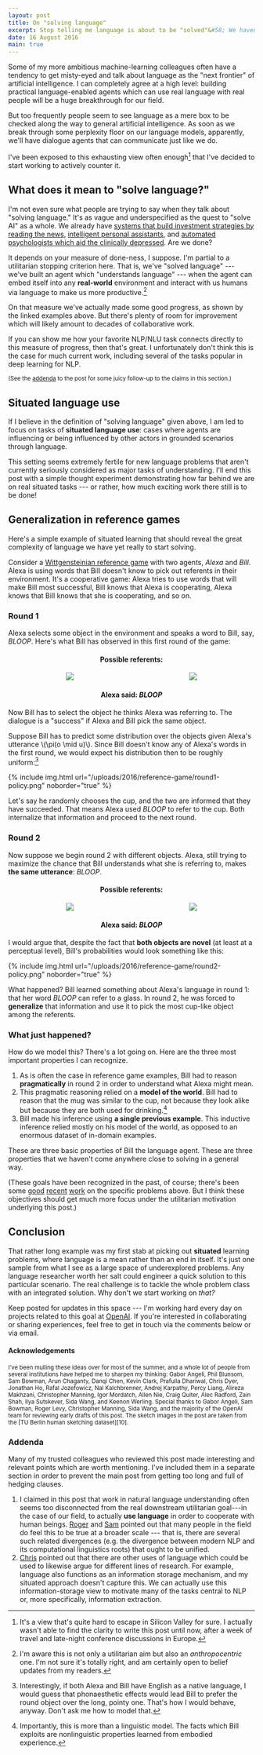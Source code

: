 ```yaml
---
layout: post
title: On "solving language"
excerpt: Stop telling me language is about to be "solved"&#58; We haven't even found the right tasks yet.
date: 16 August 2016
main: true
---
```


Some of my more ambitious machine-learning colleagues often have a tendency to
get misty-eyed and talk about language as the "next frontier" of artificial
intelligence. I can completely agree at a high level: building practical
language-enabled agents which can use real language with real people will be a
huge breakthrough for our field.

But too frequently people seem to see language as a mere box to be checked
along the way to general artificial intelligence. As soon as we break through
some perplexity floor on our language models, apparently, we'll have dialogue
agents that can communicate just like we do.

I've been exposed to this exhausting view often enough[^1] that I've decided to
start working to actively counter it.

## What does it mean to "solve language?"

I'm not even sure what people are trying to say when they talk about
"solving language." It's as vague and underspecified as the quest to "solve
AI" as a whole. We already have [systems that build investment strategies by
reading the news][1], [intelligent personal assistants][2], and [automated
psychologists which aid the clinically depressed][3]. Are we done?

It depends on your measure of done-ness, I suppose. I'm partial to a
utilitarian stopping criterion here. That is, we've "solved language" --- we've
built an agent which "understands language" --- when the agent can embed itself
into any **real-world** environment and interact with us humans via language to
make us more productive.[^3]

On that measure we've actually made some good progress, as shown by the linked
examples above. But there's plenty of room for improvement which will likely
amount to decades of collaborative work.

If you can show me how your favorite NLP/NLU task connects directly to this
measure of progress, then that's great. I unfortunately don't think this is the
case for much current work, including several of the tasks popular in deep
learning for NLP.

<small>(See the [addenda](#addenda) to the post for some juicy follow-up to
        the claims in this section.)</small>

## Situated language use

If I believe in the definition of "solving language" given above, I am led to
focus on tasks of **situated language use**: cases where agents are
influencing or being influenced by other actors in grounded scenarios through
language.

This setting seems extremely fertile for new language problems that aren't
currently seriously considered as major tasks of understanding. I'll end this
post with a simple thought experiment demonstrating how far behind we are on
real situated tasks --- or rather, how much exciting work there still is to be
done!

## Generalization in reference games

Here's a simple example of situated learning that should reveal the great
complexity of language we have yet really to start solving.

Consider a [Wittgensteinian reference game][4] with two agents, *Alexa* and
*Bill*. Alexa is using words that Bill doesn't know to pick out referents in
their environment. It's a cooperative game: Alexa tries to use words that will
make Bill most successful, Bill knows that Alexa is cooperating, Alexa knows
that Bill knows that she is cooperating, and so on.

### Round 1

Alexa selects some object in the environment and speaks a word to Bill, say,
*BLOOP*. Here's what Bill has observed in this first round of the game:

<div style="text-align:center">
<h4>Possible referents:</h4>
<div style="margin-top:10px">
<div style="width:50%;float:left;"><img src="{{site.url}}/uploads/2016/reference-game/glass.png" style="border:none" /></div>
<div style="width:50%;float:left;"><img src="{{site.url}}/uploads/2016/reference-game/pen.png" style="border:none;" /></div>
</div>
<br style="clear:left"/>
<h4>Alexa said: <em>BLOOP</em></h4>
</div>

Now Bill has to select the object he thinks Alexa was referring to. The
dialogue is a "success" if Alexa and Bill pick the same object.

Suppose Bill has to predict some distribution over the objects given Alexa's
utterance \\(\pi(o \mid u)\\). Since Bill doesn't know any of Alexa's words
in the first round, we would expect his distribution then to be roughly
uniform:[^5]

{% include img.html url="/uploads/2016/reference-game/round1-policy.png" noborder="true" %}

Let's say he randomly chooses the cup, and the two are informed that they have
succeeded. That means Alexa used *BLOOP* to refer to the cup. Both internalize
that information and proceed to the next round.

### Round 2

Now suppose we begin round 2 with different objects. Alexa, still trying to
maximize the chance that Bill understands what she is referring to, makes
**the same utterance**: *BLOOP*.

<div style="text-align:center">
<h4>Possible referents:</h4>
<div style="margin-top:10px">
<div style="width:50%;float:left;"><img src="{{site.url}}/uploads/2016/reference-game/mug.png" style="border:none" /></div>
<div style="width:50%;float:left;"><img src="{{site.url}}/uploads/2016/reference-game/rabbit.png" style="border:none;" /></div>
</div>
<br style="clear:left"/>
<h4>Alexa said: <em>BLOOP</em></h4>
</div>

I would argue that, despite the fact that **both objects are novel** (at least
at a perceptual level), Bill's probabilities would look something like this:

{% include img.html url="/uploads/2016/reference-game/round2-policy.png" noborder="true" %}

What happened? Bill learned something about Alexa's language in round 1: that
her word *BLOOP* can refer to a glass. In round 2, he was forced to
**generalize** that information and use it to pick the most cup-like object
among the referents.

### What just happened?

How do we model this? There's a lot going on. Here are the three most important
properties I can recognize.

1. As is often the case in reference game examples, Bill had to reason
   **pragmatically** in round 2 in order to understand what Alexa might mean.
2. This pragmatic reasoning relied on a **model of the world**. Bill had to
   reason that the mug was similar to the cup, not because they look alike but
   because they are both used for drinking.[^6]
3. Bill made his inference using **a single previous example**. This inductive
   inference relied mostly on his model of the world, as opposed to an enormous
   dataset of in-domain examples.

These are three basic properties of Bill the language agent. These are three
properties that we haven't come anywhere close to solving in a general way.

(These goals have been recognized in the past, of course; there's been some
 [good][7] [recent][8] [work][9] on the specific problems above. But I think
 these objectives should get much more focus under the utilitarian motivation
 underlying this post.)

## Conclusion

That rather long example was my first stab at picking out **situated** learning
problems, where language is a mean rather than an end in itself. It's just one
sample from what I see as a large space of underexplored problems. Any language
researcher worth her salt could engineer a quick solution to this particular
scenario. The real challenge is to tackle the whole problem class with an
integrated solution. Why don't we start working on *that?*

Keep posted for updates in this space --- I'm working hard every day
on projects related to this goal at [OpenAI][5]. If you're interested in
collaborating or sharing experiences, feel free to get in touch via the
comments below or via email.

#### Acknowledgements

<small>
I've been mulling these ideas over for most of the summer, and a whole lot of
people from several institutions have helped me to sharpen my thinking: Gabor
Angeli, Phil Blunsom, Sam Bowman, Arun Chaganty, Danqi Chen, Kevin Clark,
    Prafulla Dhariwal, Chris Dyer, Jonathan Ho, Rafal Jozefowicz, Nal
    Kalchbrenner, Andrej Karpathy, Percy Liang, Alireza Makhzani, Christopher
    Manning, Igor Mordatch, Allen Nie, Craig Quiter, Alec Radford, Zain Shah,
    Ilya Sutskever, Sida Wang, and Keenon Werling.
</small>

<small>
Special thanks to Gabor Angeli, Sam Bowman, Roger Levy, Christopher Manning,
Sida Wang, and the majority of the OpenAI team for reviewing early drafts of
this post.
</small>

<small>
The sketch images in the post are taken from the [TU Berlin human sketching
dataset][10].
</small>

### Addenda

Many of my trusted colleagues who reviewed this post made interesting and
relevant points which are worth mentioning. I've included them in a separate
section in order to prevent the main post from getting too long and full of
hedging clauses.

1. I claimed in this post that work in natural language understanding often
   seems too disconnected from the real downstream utilitarian goal---in the
   case of our field, to actually **use language** in order to cooperate with
   human beings. [Roger][11] and [Sam][12] pointed out that many people in
   the field do feel this to be true at a broader scale --- that is, there are
   several such related divergences (e.g. the divergence between modern NLP and
   its computational linguistics roots) that ought to be unified.
2. [Chris][13] pointed out that there are other uses of language which could
   be used to likewise argue for different lines of research. For example,
   language also functions as an information storage mechanism, and my
   situated approach doesn't capture this. We can actually use this
   information-storage view to motivate many of the tasks central to NLP or,
   more specifically, information extraction.

<script type="text/javascript" src="http://cdn.mathjax.org/mathjax/latest/MathJax.js?config=TeX-AMS-MML_HTMLorMML"></script>
<script type="text/javascript">
MathJax.Hub.Config({TeX: { equationNumbers: { autoNumber: "AMS" } } });
</script>

[1]: https://www.rebellionresearch.com/
[2]: http://www.apple.com/ios/siri/
[3]: https://x2.ai/
[4]: https://en.wikipedia.org/wiki/Language-game_(philosophy)
[5]: https://openai.com
[6]: https://lilt.com/
[7]: https://arxiv.org/abs/1604.00562
[8]: http://www.mit.edu/~rplevy/papers/potts-levy-2015-bls.pdf
[9]: https://papers.nips.cc/paper/4929-learning-and-using-language-via-recursive-pragmatic-reasoning-about-other-agents
[10]: http://cybertron.cg.tu-berlin.de/eitz/projects/classifysketch/
[11]: http://www.mit.edu/~rplevy/
[12]: https://www.nyu.edu/projects/bowman/
[13]: http://nlp.stanford.edu/manning/

[^1]: It's a view that's quite hard to escape in Silicon Valley for sure. I actually wasn't able to find the clarity to write this post until now, after a week of travel and late-night conference discussions in Europe.
[^3]: I'm aware this is not only a utilitarian aim but also an *anthropocentric* one. I'm not sure it's totally right, and am certainly open to belief updates from my readers.
[^5]: Interestingly, if both Alexa and Bill have English as a native language, I would guess that phonaesthetic effects would lead Bill to prefer the round object over the long, pointy one. That's how I would behave, anyway. Don't ask me how to model that.
[^6]: Importantly, this is more than a linguistic model. The facts which Bill exploits are nonlinguistic properties learned from embodied experience.
[^7]: There is plenty of work on computational pragmatic reasoning and fast concept learning in isolated settings, but I'm not aware of integrated / situated applications.
